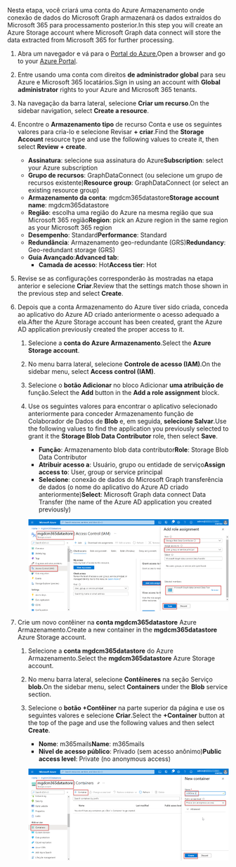 <!-- markdownlint-disable MD002 MD041 -->

<span data-ttu-id="fa87a-101">Nesta etapa, você criará uma conta do Azure Armazenamento onde conexão de dados do Microsoft Graph armazenará os dados extraídos do Microsoft 365 para processamento posterior.</span><span class="sxs-lookup"><span data-stu-id="fa87a-101">In this step you will create an Azure Storage account where Microsoft Graph data connect will store the data extracted from Microsoft 365 for further processing.</span></span>

1. <span data-ttu-id="fa87a-102">Abra um navegador e vá para o [Portal do Azure.](https://portal.azure.com/)</span><span class="sxs-lookup"><span data-stu-id="fa87a-102">Open a browser and go to your [Azure Portal](https://portal.azure.com/).</span></span>

1. <span data-ttu-id="fa87a-103">Entre usando uma conta com direitos **de administrador global** para seu Azure e Microsoft 365 locatários.</span><span class="sxs-lookup"><span data-stu-id="fa87a-103">Sign in using an account with **Global administrator** rights to your Azure and Microsoft 365 tenants.</span></span>

1. <span data-ttu-id="fa87a-104">Na navegação da barra lateral, selecione **Criar um recurso**.</span><span class="sxs-lookup"><span data-stu-id="fa87a-104">On the sidebar navigation, select **Create a resource**.</span></span>

1. <span data-ttu-id="fa87a-105">Encontre o **Armazenamento tipo** de recurso Conta e use os seguintes valores para cria-lo e selecione Revisar **+ criar**.</span><span class="sxs-lookup"><span data-stu-id="fa87a-105">Find the **Storage Account** resource type and use the following values to create it, then select **Review + create**.</span></span>

    - <span data-ttu-id="fa87a-106">**Assinatura**: selecione sua assinatura do Azure</span><span class="sxs-lookup"><span data-stu-id="fa87a-106">**Subscription**: select your Azure subscription</span></span>
    - <span data-ttu-id="fa87a-107">**Grupo de recursos**: GraphDataConnect (ou selecione um grupo de recursos existente)</span><span class="sxs-lookup"><span data-stu-id="fa87a-107">**Resource group**: GraphDataConnect (or select an existing resource group)</span></span>
    - <span data-ttu-id="fa87a-108">**Armazenamento da conta**: mgdcm365datastore</span><span class="sxs-lookup"><span data-stu-id="fa87a-108">**Storage account name**: mgdcm365datastore</span></span>
    - <span data-ttu-id="fa87a-109">**Região**: escolha uma região do Azure na mesma região que sua Microsoft 365 região</span><span class="sxs-lookup"><span data-stu-id="fa87a-109">**Region**: pick an Azure region in the same region as your Microsoft 365 region</span></span>
    - <span data-ttu-id="fa87a-110">**Desempenho**: Standard</span><span class="sxs-lookup"><span data-stu-id="fa87a-110">**Performance**: Standard</span></span>
    - <span data-ttu-id="fa87a-111">**Redundância**: Armazenamento geo-redundante (GRS)</span><span class="sxs-lookup"><span data-stu-id="fa87a-111">**Redundancy**: Geo-redundant storage (GRS)</span></span>
    - <span data-ttu-id="fa87a-112">**Guia Avançado**:</span><span class="sxs-lookup"><span data-stu-id="fa87a-112">**Advanced tab**:</span></span>
      - <span data-ttu-id="fa87a-113">**Camada de acesso**: Hot</span><span class="sxs-lookup"><span data-stu-id="fa87a-113">**Access tier**: Hot</span></span>

1. <span data-ttu-id="fa87a-114">Revise se as configurações corresponderão às mostradas na etapa anterior e selecione **Criar**.</span><span class="sxs-lookup"><span data-stu-id="fa87a-114">Review that the settings match those shown in the previous step and select **Create**.</span></span>

1. <span data-ttu-id="fa87a-115">Depois que a conta Armazenamento do Azure tiver sido criada, conceda ao aplicativo do Azure AD criado anteriormente o acesso adequado a ela.</span><span class="sxs-lookup"><span data-stu-id="fa87a-115">After the Azure Storage account has been created, grant the Azure AD application previously created the proper access to it.</span></span>

    1. <span data-ttu-id="fa87a-116">Selecione a **conta do Azure Armazenamento**.</span><span class="sxs-lookup"><span data-stu-id="fa87a-116">Select the **Azure Storage account**.</span></span>
    2. <span data-ttu-id="fa87a-117">No menu barra lateral, selecione **Controle de acesso (IAM)**.</span><span class="sxs-lookup"><span data-stu-id="fa87a-117">On the sidebar menu, select **Access control (IAM)**.</span></span>
    3. <span data-ttu-id="fa87a-118">Selecione o **botão Adicionar** no bloco Adicionar **uma atribuição de** função.</span><span class="sxs-lookup"><span data-stu-id="fa87a-118">Select the **Add** button in the **Add a role assignment** block.</span></span>
    4. <span data-ttu-id="fa87a-119">Use os seguintes valores para encontrar o aplicativo selecionado anteriormente para conceder Armazenamento função de Colaborador de Dados de **Blob** e, em seguida, **selecione Salvar**.</span><span class="sxs-lookup"><span data-stu-id="fa87a-119">Use the following values to find the application you previously selected to grant it the **Storage Blob Data Contributor** role, then select **Save**.</span></span>

        - <span data-ttu-id="fa87a-120">**Função**: Armazenamento blob data contributor</span><span class="sxs-lookup"><span data-stu-id="fa87a-120">**Role**: Storage Blob Data Contributor</span></span>
        - <span data-ttu-id="fa87a-121">**Atribuir acesso a**: Usuário, grupo ou entidade de serviço</span><span class="sxs-lookup"><span data-stu-id="fa87a-121">**Assign access to**: User, group or service principal</span></span>
        - <span data-ttu-id="fa87a-122">**Selecione**: conexão de dados do Microsoft Graph transferência de dados (o nome do aplicativo do Azure AD criado anteriormente)</span><span class="sxs-lookup"><span data-stu-id="fa87a-122">**Select**: Microsoft Graph data connect Data Transfer (the name of the Azure AD application you created previously)</span></span>

        ![Uma captura de tela mostrando a atribuição de função adequada para o aplicativo do Microsoft Graph Data Conexão na conta do Azure Armazenamento no portal do Azure.](images/data-connect-azure-storage-role.png)

1. <span data-ttu-id="fa87a-124">Crie um novo contêiner na **conta mgdcm365datastore** Azure Armazenamento.</span><span class="sxs-lookup"><span data-stu-id="fa87a-124">Create a new container in the **mgdcm365datastore** Azure Storage account.</span></span>

    1. <span data-ttu-id="fa87a-125">Selecione a **conta mgdcm365datastore** do Azure Armazenamento.</span><span class="sxs-lookup"><span data-stu-id="fa87a-125">Select the **mgdcm365datastore** Azure Storage account.</span></span>
    2. <span data-ttu-id="fa87a-126">No menu barra lateral, selecione **Contêineres** na seção Serviço **blob.**</span><span class="sxs-lookup"><span data-stu-id="fa87a-126">On the sidebar menu, select **Containers** under the **Blob** service section.</span></span>
    3. <span data-ttu-id="fa87a-127">Selecione o **botão +Contêiner** na parte superior da página e use os seguintes valores e selecione **Criar**.</span><span class="sxs-lookup"><span data-stu-id="fa87a-127">Select the **+Container** button at the top of the page and use the following values and then select **Create**.</span></span>

        - <span data-ttu-id="fa87a-128">**Nome**: m365mails</span><span class="sxs-lookup"><span data-stu-id="fa87a-128">**Name**: m365mails</span></span>
        - <span data-ttu-id="fa87a-129">**Nível de acesso público**: Privado (sem acesso anônimo)</span><span class="sxs-lookup"><span data-stu-id="fa87a-129">**Public access level**: Private (no anonymous access)</span></span>

        ![Uma captura de tela mostrando a criação de um novo contêiner chamado m365mails nos contêineres de blob Armazenamento conta no portal do Azure.](images/data-connect-azure-storage-container.png)
